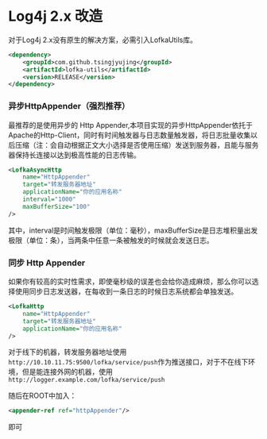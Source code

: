 # Log4j 2.x 改造

对于Log4j 2.x没有原生的解决方案，必需引入LofkaUtils库。

```xml
<dependency>
    <groupId>com.github.tsingjyujing</groupId>
    <artifactId>lofka-utils</artifactId>
    <version>RELEASE</version>
</dependency>
```

### 异步HttpAppender（强烈推荐）

最推荐的是使用异步的 Http Appender,本项目实现的异步HttpAppender依托于Apache的Http-Client，同时有时间触发器与日志数量触发器，将日志批量收集以后压缩（注：会自动根据正文大小选择是否使用压缩）发送到服务器，且能与服务器保持长连接以达到极高性能的日志传输。

```xml
<LofkaAsyncHttp
    name="HttpAppender"
    target="转发服务器地址"
    applicationName="你的应用名称"
    interval="1000"
    maxBufferSize="100"
/>
```

其中，interval是时间触发极限（单位：毫秒），maxBufferSize是日志堆积量出发极限（单位：条），当两条中任意一条被触发的时候就会发送日志。

### 同步 Http Appender

如果你有较高的实时性需求，即使毫秒级的误差也会给你造成麻烦，那么你可以选择使用同步日志发送器，在每收到一条日志的时候日志系统都会单独发送。
```xml
<LofkaHttp
    name="HttpAppender"
    target="转发服务器地址"
    applicationName="你的应用名称"
/>
```

对于线下的机器，转发服务器地址使用`http://10.10.11.75:9500/lofka/service/push`作为推送接口，对于不在线下环境，但是能连接外网的机器，使用`http://logger.example.com/lofka/service/push`

随后在ROOT中加入：
```xml
<appender-ref ref="httpAppender"/>
```
即可
